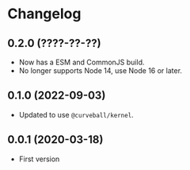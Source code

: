 Changelog
=========

0.2.0 (????-??-??)
------------------

* Now has a ESM and CommonJS build.
* No longer supports Node 14, use Node 16 or later.


0.1.0 (2022-09-03)
------------------

* Updated to use `@curveball/kernel`.

0.0.1 (2020-03-18)
------------------

* First version
